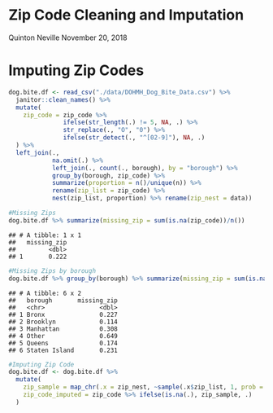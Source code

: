 Zip Code Cleaning and Imputation
================
Quinton Neville
November 20, 2018

Imputing Zip Codes
==================

``` r
dog.bite.df <- read_csv("./data/DOHMH_Dog_Bite_Data.csv") %>%
  janitor::clean_names() %>%
  mutate(
    zip_code = zip_code %>% 
               ifelse(str_length(.) != 5, NA, .) %>% 
               str_replace(., "O", "0") %>% 
               ifelse(str_detect(., "^[02-9]"), NA, .)
  ) %>%
  left_join(.,
            na.omit(.) %>% 
            left_join(., count(., borough), by = "borough") %>% 
            group_by(borough, zip_code) %>%
            summarize(proportion = n()/unique(n)) %>% 
            rename(zip_list = zip_code) %>%
            nest(zip_list, proportion) %>% rename(zip_nest = data))

#Missing Zips
dog.bite.df %>% summarize(missing_zip = sum(is.na(zip_code))/n())
```

    ## # A tibble: 1 x 1
    ##   missing_zip
    ##         <dbl>
    ## 1       0.222

``` r
#Missing Zips by borough
dog.bite.df %>% group_by(borough) %>% summarize(missing_zip = sum(is.na(zip_code))/n())
```

    ## # A tibble: 6 x 2
    ##   borough       missing_zip
    ##   <chr>               <dbl>
    ## 1 Bronx               0.227
    ## 2 Brooklyn            0.114
    ## 3 Manhattan           0.308
    ## 4 Other               0.649
    ## 5 Queens              0.174
    ## 6 Staten Island       0.231

``` r
#Imputing Zip Code
dog.bite.df <- dog.bite.df %>%
  mutate(
    zip_sample = map_chr(.x = zip_nest, ~sample(.x$zip_list, 1, prob = .x$proportion)),
    zip_code_imputed = zip_code %>% ifelse(is.na(.), zip_sample, .)
  ) 
```
